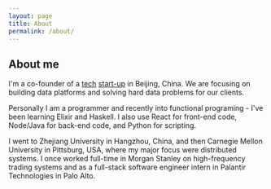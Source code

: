 ```yaml
---
layout: page
title: About
permalink: /about/
---
```


## About me

I'm a co-founder of a [tech](http://github.com/Madadata/) [start-up](http://www.madadata.com/) in Beijing, China. We are focusing on building data platforms and solving hard data problems for our clients.

Personally I am a programmer and recently into functional programing - I've been learning Elixir and Haskell. I also use React for front-end code, Node/Java for back-end code, and Python for scripting.

I went to Zhejiang University in Hangzhou, China, and then Carnegie Mellon University in Pittsburg, USA, where my major focus were distributed systems. I once worked full-time in Morgan Stanley on high-frequency trading systems and as a full-stack software engineer intern in Palantir Technologies in Palo Alto.
